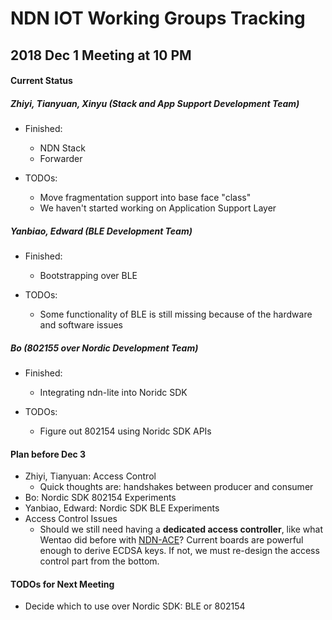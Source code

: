 # NDN IOT Working Groups Tracking

## 2018 Dec 1 Meeting at 10 PM

#### Current Status
##### Zhiyi, Tianyuan, Xinyu (Stack and App Support Development Team)
- Finished: 
  * NDN Stack
  * Forwarder

- TODOs: 
  * Move fragmentation support into base face "class"
  * We haven't started working on Application Support Layer

##### Yanbiao, Edward (BLE Development Team)
- Finished:
  * Bootstrapping over BLE

- TODOs:
  * Some functionality of BLE is still missing because of the hardware and software issues

##### Bo (802155 over Nordic Development Team)
- Finished:
  * Integrating ndn-lite into Noridc SDK

- TODOs:
  * Figure out 802154 using Noridc SDK APIs

#### Plan before Dec 3
- Zhiyi, Tianyuan: Access Control
  * Quick thoughts are: handshakes between producer and consumer
- Bo: Nordic SDK 802154 Experiments
- Yanbiao, Edward: Nordic SDK BLE Experiments
- Access Control Issues
  * Should we still need having a **dedicated access controller**, like what Wentao did before with [NDN-ACE](https://named-data.net/publications/techreports/ndn-0036-1-ndn-ace/)? Current boards are powerful enough to derive ECDSA keys. If not, we must re-design the access control part from the bottom. 

#### TODOs for Next Meeting
* Decide which to use over Nordic SDK: BLE or 802154

